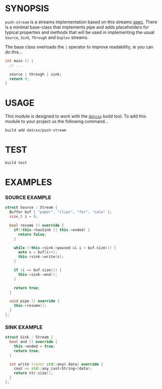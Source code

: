 # SYNOPSIS

`push-stream` is a streams implementation based on this streams [spec][1]. There
is a minimal base-class that implements pipe and adds placeholders for typical
properties and methods that will be used in implementing the usual `Source`,
`Sink`, `Through` and `Duplex` streams.

The base class overloads the `|` operator to improve readability, ie you can do 
this...

```c++
int main () {
  // ...

  source | through | sink;
  return 0;
}
```


# USAGE
This module is designed to work with the [`datcxx`][0] build tool. To add this
module to your project us the following command...

```bash
build add datcxx/push-stream
```


# TEST

```bash
build test
```

# EXAMPLES

### SOURCE EXAMPLE

```c++
struct Source : Stream {
  Buffer buf { "paper", "clips", "for", "sale" };
  size_t i = 0;

  bool resume () override {
    if(!this->hasSink || this->ended) {
      return false;
    }

    while (!this->sink->paused && i < buf.size()) {
      auto s = buf[i++];
      this->sink->write(s);
    }

    if (i == buf.size()) {
      this->sink->end();
    }

    return true;
  }

  void pipe () override {
    this->resume();
  }
};
```

### SINK EXAMPLE

```c++
struct Sink : Stream {
  bool end () override {
    this->ended = true;
    return true;
  }

  int write (const std::any& data) override {
    cout << std::any_cast<String>(data);
    return str.size();
  }
};
```

[0]:https://github.com/datcxx/build
[1]:https://github.com/push-stream/push-stream
